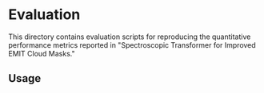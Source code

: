 # Evaluation

This directory contains evaluation scripts for reproducing the quantitative performance metrics reported in "Spectroscopic Transformer for Improved EMIT Cloud Masks."

## Usage